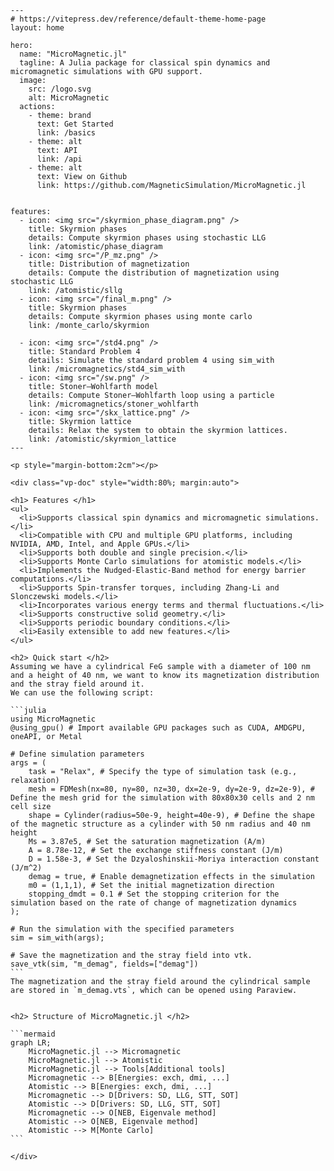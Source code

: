 ```@raw html
---
# https://vitepress.dev/reference/default-theme-home-page
layout: home

hero:
  name: "MicroMagnetic.jl"
  tagline: A Julia package for classical spin dynamics and micromagnetic simulations with GPU support.
  image: 
    src: /logo.svg
    alt: MicroMagnetic
  actions:
    - theme: brand
      text: Get Started
      link: /basics
    - theme: alt
      text: API
      link: /api
    - theme: alt
      text: View on Github
      link: https://github.com/MagneticSimulation/MicroMagnetic.jl


features:
  - icon: <img src="/skyrmion_phase_diagram.png" />
    title: Skyrmion phases
    details: Compute skyrmion phases using stochastic LLG
    link: /atomistic/phase_diagram
  - icon: <img src="/P_mz.png" />
    title: Distribution of magnetization
    details: Compute the distribution of magnetization using stochastic LLG
    link: /atomistic/sllg
  - icon: <img src="/final_m.png" />
    title: Skyrmion phases
    details: Compute skyrmion phases using monte carlo
    link: /monte_carlo/skyrmion

  - icon: <img src="/std4.png" />
    title: Standard Problem 4
    details: Simulate the standard problem 4 using sim_with
    link: /micromagnetics/std4_sim_with
  - icon: <img src="/sw.png" />
    title: Stoner–Wohlfarth model
    details: Compute Stoner–Wohlfarth loop using a particle
    link: /micromagnetics/stoner_wohlfarth
  - icon: <img src="/skx_lattice.png" />
    title: Skyrmion lattice
    details: Relax the system to obtain the skyrmion lattices.
    link: /atomistic/skyrmion_lattice
---

```

````@raw html
<p style="margin-bottom:2cm"></p>

<div class="vp-doc" style="width:80%; margin:auto">

<h1> Features </h1>
<ul>
  <li>Supports classical spin dynamics and micromagnetic simulations.</li>
  <li>Compatible with CPU and multiple GPU platforms, including NVIDIA, AMD, Intel, and Apple GPUs.</li>
  <li>Supports both double and single precision.</li>
  <li>Supports Monte Carlo simulations for atomistic models.</li>
  <li>Implements the Nudged-Elastic-Band method for energy barrier computations.</li>
  <li>Supports Spin-transfer torques, including Zhang-Li and Slonczewski models.</li>
  <li>Incorporates various energy terms and thermal fluctuations.</li>
  <li>Supports constructive solid geometry.</li>
  <li>Supports periodic boundary conditions.</li>
  <li>Easily extensible to add new features.</li>
</ul>

<h2> Quick start </h2>
Assuming we have a cylindrical FeG sample with a diameter of 100 nm and a height of 40 nm, we want to know its magnetization distribution and the stray field around it. 
We can use the following script: 

```julia
using MicroMagnetic
@using_gpu() # Import available GPU packages such as CUDA, AMDGPU, oneAPI, or Metal

# Define simulation parameters
args = (
    task = "Relax", # Specify the type of simulation task (e.g., relaxation)
    mesh = FDMesh(nx=80, ny=80, nz=30, dx=2e-9, dy=2e-9, dz=2e-9), # Define the mesh grid for the simulation with 80x80x30 cells and 2 nm cell size
    shape = Cylinder(radius=50e-9, height=40e-9), # Define the shape of the magnetic structure as a cylinder with 50 nm radius and 40 nm height
    Ms = 3.87e5, # Set the saturation magnetization (A/m)
    A = 8.78e-12, # Set the exchange stiffness constant (J/m)
    D = 1.58e-3, # Set the Dzyaloshinskii-Moriya interaction constant (J/m^2)
    demag = true, # Enable demagnetization effects in the simulation
    m0 = (1,1,1), # Set the initial magnetization direction
    stopping_dmdt = 0.1 # Set the stopping criterion for the simulation based on the rate of change of magnetization dynamics
);

# Run the simulation with the specified parameters
sim = sim_with(args); 

# Save the magnetization and the stray field into vtk.
save_vtk(sim, "m_demag", fields=["demag"]) 
```
The magnetization and the stray field around the cylindrical sample are stored in `m_demag.vts`, which can be opened using Paraview. 


<h2> Structure of MicroMagnetic.jl </h2>

```mermaid
graph LR;
    MicroMagnetic.jl --> Micromagnetic
    MicroMagnetic.jl --> Atomistic
    MicroMagnetic.jl --> Tools[Additional tools]
    Micromagnetic --> B[Energies: exch, dmi, ...]
    Atomistic --> B[Energies: exch, dmi, ...]
    Micromagnetic --> D[Drivers: SD, LLG, STT, SOT]
    Atomistic --> D[Drivers: SD, LLG, STT, SOT]
    Micromagnetic --> O[NEB, Eigenvale method]
    Atomistic --> O[NEB, Eigenvale method]
    Atomistic --> M[Monte Carlo]
```

</div>
````
